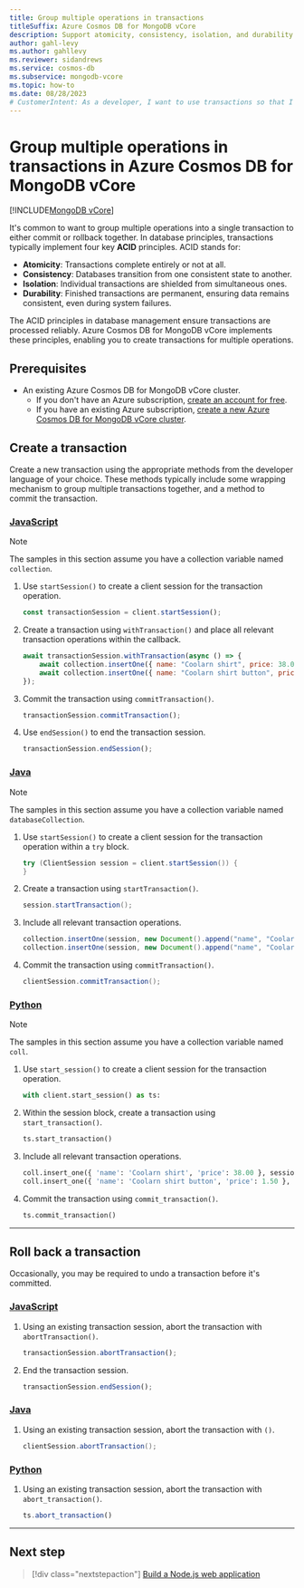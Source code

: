 ```yaml
---
title: Group multiple operations in transactions
titleSuffix: Azure Cosmos DB for MongoDB vCore
description: Support atomicity, consistency, isolation, and durability with transactions in Azure Cosmos DB for MongoDB vCore.
author: gahl-levy
ms.author: gahllevy
ms.reviewer: sidandrews
ms.service: cosmos-db
ms.subservice: mongodb-vcore
ms.topic: how-to
ms.date: 08/28/2023
# CustomerIntent: As a developer, I want to use transactions so that I can group multiple operations together.
---
```


# Group multiple operations in transactions in Azure Cosmos DB for MongoDB vCore

[!INCLUDE[MongoDB vCore](~/reusable-content/ce-skilling/azure/includes/cosmos-db/includes/appliesto-mongodb-vcore.md)]

It's common to want to group multiple operations into a single transaction to either commit or rollback together. In database principles, transactions typically implement four key **ACID** principles. ACID stands for:

- **Atomicity**: Transactions complete entirely or not at all.
- **Consistency**: Databases transition from one consistent state to another.
- **Isolation**: Individual transactions are shielded from simultaneous ones.
- **Durability**: Finished transactions are permanent, ensuring data remains consistent, even during system failures.

The ACID principles in database management ensure transactions are processed reliably. Azure Cosmos DB for MongoDB vCore implements these principles, enabling you to create transactions for multiple operations.

## Prerequisites

- An existing Azure Cosmos DB for MongoDB vCore cluster.
  - If you don't have an Azure subscription, [create an account for free](https://azure.microsoft.com/free).
  - If you have an existing Azure subscription, [create a new Azure Cosmos DB for MongoDB vCore cluster](quickstart-portal.md).

## Create a transaction

Create a new transaction using the appropriate methods from the developer language of your choice. These methods typically include some wrapping mechanism to group multiple transactions together, and a method to commit the transaction.

### [JavaScript](#tab/javascript)

> [!NOTE]
> The samples in this section assume you have a collection variable named `collection`.

1. Use `startSession()` to create a client session for the transaction operation.

    ```javascript
    const transactionSession = client.startSession();
    ```

1. Create a transaction using `withTransaction()` and place all relevant transaction operations within the callback.

    ```javascript
    await transactionSession.withTransaction(async () => {
        await collection.insertOne({ name: "Coolarn shirt", price: 38.00 }, transactionSession);
        await collection.insertOne({ name: "Coolarn shirt button", price: 1.50 }, transactionSession);
    });
    ```

1. Commit the transaction using `commitTransaction()`.

    ```javascript
    transactionSession.commitTransaction();
    ```

1. Use `endSession()` to end the transaction session.

    ```javascript
    transactionSession.endSession();
    ```

### [Java](#tab/java)

> [!NOTE]
> The samples in this section assume you have a collection variable named `databaseCollection`.

1. Use `startSession()` to create a client session for the transaction operation within a `try` block.

    ```java
    try (ClientSession session = client.startSession()) {
    }
    ```

1. Create a transaction using `startTransaction()`.

    ```java
    session.startTransaction();
    ```

1. Include all relevant transaction operations.

    ```java
    collection.insertOne(session, new Document().append("name", "Coolarn shirt").append("price", 38.00));
    collection.insertOne(session, new Document().append("name", "Coolarn shirt button").append("price", 1.50));
    ```

1. Commit the transaction using `commitTransaction()`.

    ```java
    clientSession.commitTransaction();
    ```

### [Python](#tab/python)

> [!NOTE]
> The samples in this section assume you have a collection variable named `coll`.

1. Use `start_session()` to create a client session for the transaction operation.

    ```python
    with client.start_session() as ts:
    ```

1. Within the session block, create a transaction using `start_transaction()`.

    ```python
    ts.start_transaction()
    ```

1. Include all relevant transaction operations.

    ```python
    coll.insert_one({ 'name': 'Coolarn shirt', 'price': 38.00 }, session=ts)
    coll.insert_one({ 'name': 'Coolarn shirt button', 'price': 1.50 }, session=ts)
    ```

1. Commit the transaction using `commit_transaction()`.

    ```python
    ts.commit_transaction()
    ```

---

## Roll back a transaction

Occasionally, you may be required to undo a transaction before it's committed.

### [JavaScript](#tab/javascript)

1. Using an existing transaction session, abort the transaction with `abortTransaction()`.

    ```javascript
    transactionSession.abortTransaction();
    ```

1. End the transaction session.

    ```javascript
    transactionSession.endSession();
    ```

### [Java](#tab/java)

1. Using an existing transaction session, abort the transaction with `()`.

    ```java
    clientSession.abortTransaction();
    ```

### [Python](#tab/python)

1. Using an existing transaction session, abort the transaction with `abort_transaction()`.

    ```javascript
    ts.abort_transaction()
    ```

---

## Next step

> [!div class="nextstepaction"]
> [Build a Node.js web application](tutorial-nodejs-web-app.md)
